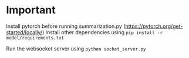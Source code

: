 
# Important

Install pytorch before running summarization.py
(https://pytorch.org/get-started/locally/)
Install other dependencies using `pip install -r model/requirements.txt`

Run the websocket server using `python socket_server.py`

